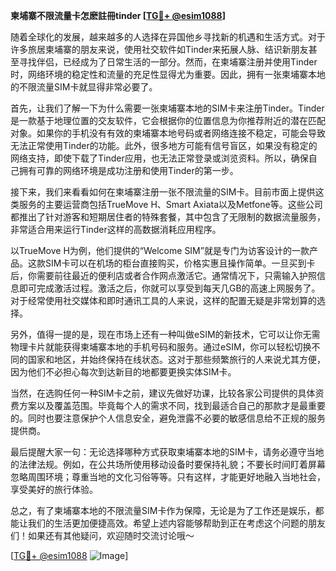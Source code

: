 **柬埔寨不限流量卡怎麽註冊tinder [[TG💪+ @esim1088](https://t.me/s/esim1088)]**

随着全球化的发展，越来越多的人选择在异国他乡寻找新的机遇和生活方式。对于许多旅居柬埔寨的朋友来说，使用社交软件如Tinder来拓展人脉、结识新朋友甚至寻找伴侣，已经成为了日常生活的一部分。然而，在柬埔寨注册并使用Tinder时，网络环境的稳定性和流量的充足性显得尤为重要。因此，拥有一张柬埔寨本地的不限流量SIM卡就显得非常必要了。

首先，让我们了解一下为什么需要一张柬埔寨本地的SIM卡来注册Tinder。Tinder是一款基于地理位置的交友软件，它会根据你的位置信息为你推荐附近的潜在匹配对象。如果你的手机没有有效的柬埔寨本地号码或者网络连接不稳定，可能会导致无法正常使用Tinder的功能。此外，很多地方可能有信号盲区，如果没有稳定的网络支持，即使下载了Tinder应用，也无法正常登录或浏览资料。所以，确保自己拥有可靠的网络环境是成功注册和使用Tinder的第一步。

接下来，我们来看看如何在柬埔寨注册一张不限流量的SIM卡。目前市面上提供这类服务的主要运营商包括TrueMove H、Smart Axiata以及Metfone等。这些公司都推出了针对游客和短期居住者的特殊套餐，其中包含了无限制的数据流量服务，非常适合用来运行Tinder这样的高数据消耗应用程序。

以TrueMove H为例，他们提供的“Welcome SIM”就是专门为访客设计的一款产品。这款SIM卡可以在机场的柜台直接购买，价格实惠且操作简单。一旦买到卡后，你需要前往最近的便利店或者合作网点激活它。通常情况下，只需输入护照信息即可完成激活过程。激活之后，你就可以享受到每天几GB的高速上网服务了。对于经常使用社交媒体和即时通讯工具的人来说，这样的配置无疑是非常划算的选择。

另外，值得一提的是，现在市场上还有一种叫做eSIM的新技术，它可以让你无需物理卡片就能获得柬埔寨本地的手机号码和服务。通过eSIM，你可以轻松切换不同的国家和地区，并始终保持在线状态。这对于那些频繁旅行的人来说尤其方便，因为他们不必担心每次到达新目的地都要更换实体SIM卡。

当然，在选购任何一种SIM卡之前，建议先做好功课，比较各家公司提供的具体资费方案以及覆盖范围。毕竟每个人的需求不同，找到最适合自己的那款才是最重要的。同时也要注意保护个人信息安全，避免泄露不必要的敏感信息给不正规的服务提供商。

最后提醒大家一句：无论选择哪种方式获取柬埔寨本地的SIM卡，请务必遵守当地的法律法规。例如，在公共场所使用移动设备时要保持礼貌；不要长时间盯着屏幕忽略周围环境；尊重当地的文化习俗等等。只有这样，才能更好地融入当地社会，享受美好的旅行体验。

总之，有了柬埔寨本地的不限流量SIM卡作为保障，无论是为了工作还是娱乐，都能让我们的生活更加便捷高效。希望上述内容能够帮助到正在考虑这个问题的朋友们！如果还有其他疑问，欢迎随时交流讨论哦～

[[TG💪+ @esim1088](https://t.me/s/esim1088) ![Image](https://i.postimg.cc/4NQfJmqS/Snipaste-2025-05-13-00-14-12.png)]